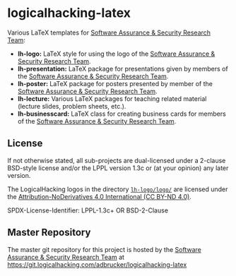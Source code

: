 # logicalhacking-latex

Various LaTeX templates for [Software Assurance & Security Research 
Team](https://logicalhacking.com):

* **lh-logo:** LaTeX style for using the logo of the [Software Assurance 
               & Security Research Team](https://logicalhacking.com).
* **lh-presentation:** LaTeX package for presentations given by members of the 
               [Software Assurance & Security Research Team](https://logicalhacking.com).
* **lh-poster:** LaTeX package for posters presented by member of the 
               [Software Assurance & Security Research Team](https://logicalhacking.com).
* **lh-lecture:** Various LaTeX packages for teaching related material (lecture slides, 
               problem sheets, etc.).
* **lh-businesscard:** LaTeX class for creating business cards for members of the 
               [Software Assurance & Security Research Team](https://logicalhacking.com).

## License

If not otherwise stated, all sub-projects are dual-licensed under a
2-clause BSD-style license and/or the LPPL version 1.3c or (at your 
opinion) any later version.

The LogicalHacking logos in the directory [`lh-logo/logo/`](lh-logo/logo/) 
are licensed under the
[Attribution-NoDerivatives 4.0 International (CC BY-ND 4.0)](https://creativecommons.org/licenses/by-nd/4.0/).

SPDX-License-Identifier: LPPL-1.3c+ OR BSD-2-Clause

## Master Repository

The master git repository for this project is hosted by the [Software
Assurance & Security Research Team](https://logicalhacking.com) at
https://git.logicalhacking.com/adbrucker/logicalhacking-latex

